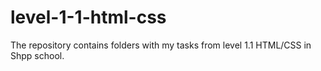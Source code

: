 # level-1-1-html-css
The repository contains folders with my tasks from level 1.1 HTML/CSS in Shpp school.